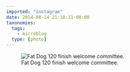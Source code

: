 ```yaml
---
imported: "instagram"
date: 2014-08-14 21:18:11-08:00
taxonomies:
  tags:
    - microblog
  type: [photo]
---
```

<figure>
  <img src="/media/images/photos/2014/08/2c05d33d0084efd877f8435517e08a35.jpg" title="Fat Dog 120 finish welcome committee."/>
  <figcaption>Fat Dog 120 finish welcome committee.</figcaption>
</figure>

